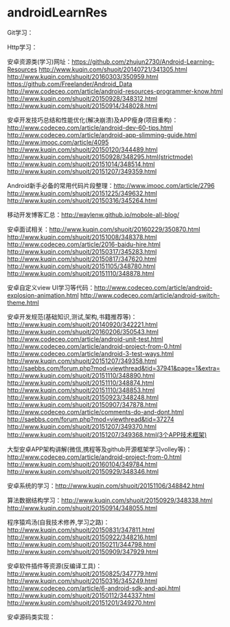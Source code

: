 # androidLearnRes
Git学习：

Http学习：

安卓资源类(学习)网址：https://github.com/zhujun2730/Android-Learning-Resources    http://www.kuqin.com/shuoit/20140721/341305.html
http://www.kuqin.com/shuoit/20160303/350959.html    https://github.com/Freelander/Android_Data   
http://www.codeceo.com/article/android-resources-programmer-know.html
http://www.kuqin.com/shuoit/20150928/348312.html     http://www.kuqin.com/shuoit/20150914/348028.html

安卓开发技巧总结和性能优化(解决崩溃)及APP瘦身(项目重构)：http://www.codeceo.com/article/android-dev-60-tips.html   http://www.codeceo.com/article/android-app-slimming-guide.html  http://www.imooc.com/article/4095
http://www.kuqin.com/shuoit/20150120/344489.html       http://www.kuqin.com/shuoit/20150928/348295.html(strictmode)
http://www.kuqin.com/shuoit/20151014/348514.html      http://www.kuqin.com/shuoit/20151207/349359.html

Android新手必备的常用代码片段整理：http://www.imooc.com/article/2796    http://www.kuqin.com/shuoit/20151225/349632.html
 http://www.kuqin.com/shuoit/20150316/345264.html

移动开发博客汇总：http://waylenw.github.io/mobole-all-blog/

安卓面试相关：http://www.kuqin.com/shuoit/20160229/350870.html       http://www.kuqin.com/shuoit/20151008/348378.html
http://www.codeceo.com/article/2016-baidu-hire.html     http://www.kuqin.com/shuoit/20150317/345283.html
http://www.kuqin.com/shuoit/20150817/347620.html     http://www.kuqin.com/shuoit/20151105/348780.html
http://www.kuqin.com/shuoit/20151110/348878.html

安卓自定义view UI学习等代码：http://www.codeceo.com/article/android-explosion-animation.html
http://www.codeceo.com/article/android-switch-theme.html

安卓开发规范(基础知识,测试,架构,书籍推荐等)：http://www.kuqin.com/shuoit/20140920/342221.html    http://www.kuqin.com/shuoit/20160206/350543.html
http://www.codeceo.com/article/android-unit-test.html     http://www.codeceo.com/article/android-project-from-0.html
http://www.codeceo.com/article/android-3-test-ways.html
http://www.kuqin.com/shuoit/20151207/349358.html
http://saebbs.com/forum.php?mod=viewthread&tid=37941&page=1&extra=          http://www.kuqin.com/shuoit/20151110/348890.html
http://www.kuqin.com/shuoit/20151110/348874.html         http://www.kuqin.com/shuoit/20151110/348853.html
http://www.kuqin.com/shuoit/20150923/348248.html       http://www.kuqin.com/shuoit/20150907/347878.html
http://www.codeceo.com/article/comments-do-and-dont.html     http://saebbs.com/forum.php?mod=viewthread&tid=37274
http://www.kuqin.com/shuoit/20151207/349370.html     http://www.kuqin.com/shuoit/20151207/349368.html(3个APP技术框架)


大型安卓APP架构讲解(微信,携程等及github开源框架学习volley等)：http://www.codeceo.com/article/android-project-from-0.html    http://www.kuqin.com/shuoit/20160104/349784.html     http://www.kuqin.com/shuoit/20150929/348346.html

安卓系统的学习：http://www.kuqin.com/shuoit/20151106/348842.html

算法数据结构学习：http://www.kuqin.com/shuoit/20150929/348338.html   http://www.kuqin.com/shuoit/20150914/348055.html

程序猿鸡汤(自我技术修养,学习之路)：http://www.kuqin.com/shuoit/20150831/347811.html    http://www.kuqin.com/shuoit/20150922/348216.html
http://www.kuqin.com/shuoit/20150211/344798.html     http://www.kuqin.com/shuoit/20150909/347929.html

安卓软件插件等资源(反编译工具)：http://www.kuqin.com/shuoit/20150825/347779.html        http://www.kuqin.com/shuoit/20150316/345249.html
http://www.codeceo.com/article/6-android-sdk-and-api.html    http://www.kuqin.com/shuoit/20150112/344337.html  
http://www.kuqin.com/shuoit/20151201/349270.html


安卓源码类实现：
